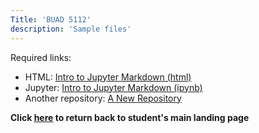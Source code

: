 ```yaml
---
Title: 'BUAD 5112'
description: 'Sample files'
---
```


Required links:
- HTML: [Intro to Jupyter Markdown (html)](IntroToJupyterMarkdown.html)
- Jupyter: [Intro to Jupyter Markdown (ipynb)](IntroToJupyterMarkdown.ipynb)
- Another repository: [A New Repository](https://github.com/scotamorgan/A_New_Repository)

**Click [here](../index.md) to return back to student's main landing page**

